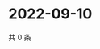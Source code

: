 # 2022-09-10

共 0 条

<!-- BEGIN WEIBO -->
<!-- 最后更新时间 Sat Sep 10 2022 23:01:12 GMT+0800 (China Standard Time) -->

<!-- END WEIBO -->
